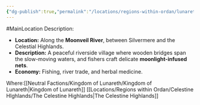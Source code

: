 ```yaml
---
{"dg-publish":true,"permalink":"/locations/regions-within-ordan/lunareth-land/village-of-lunebridge/"}
---
```


#MainLocation 
Description:
- **Location:** Along the **Moonveil River**, between Silvermere and the Celestial Highlands.
- **Description:** A peaceful riverside village where wooden bridges span the slow-moving waters, and fishers craft delicate **moonlight-infused nets**.
- **Economy:** Fishing, river trade, and herbal medicine.

Where:[[Neutral Factions/Kingdom of Lunareth/Kingdom of Lunareth\|Kingdom of Lunareth]] [[Locations/Regions within Ordan/Celestine HIghlands/The Celestine Highlands\|The Celestine Highlands]]